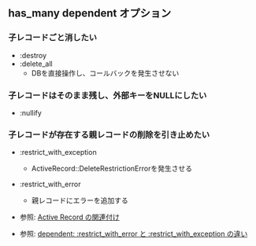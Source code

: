 ## has_many dependent オプション
### 子レコードごと消したい
- :destroy
- :delete_all
  - DBを直接操作し、コールバックを発生させない

### 子レコードはそのまま残し、外部キーをNULLにしたい
- :nullify

### 子レコードが存在する親レコードの削除を引き止めたい
- :restrict_with_exception
  - ActiveRecord::DeleteRestrictionErrorを発生させる
- :restrict_with_error
  - 親レコードにエラーを追加する

- 参照: [Active Record の関連付け](https://railsguides.jp/association_basics.html)
- 参照: [dependent: :restrict_with_error と :restrict_with_exception の違い](https://qiita.com/jnchito/items/3456ce734ef41d216ecd)
